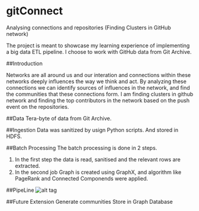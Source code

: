 # gitConnect
Analysing connections and repositories (Finding Clusters in GitHub network)

The project is meant to showcase my learning experience of implementing a big data ETL pipeline. I choose to work with GitHub data from Git Archive.

##Introduction

Networks are all around us and our interation and connections within these networks deeply influences the way we think and act. By analyzing these connections we can identify sources of influences in the network, and find the communities that these connections form. I am finding clusters in github network and finding the top contributors in the network based on the push event on the repositories.

##Data
Tera-byte of data from Git Archive.

##Ingestion
Data was sanitized by usign Python scripts. And stored in HDFS.

##Batch Processing
The batch processing is done in 2 steps.

1) In the first step the data is read, sanitised and the relevant rows are extracted.
2) In the second job Graph is created using GraphX, and algorithm like PageRank and Connected Componends were applied.

##PipeLine
![alt tag](https://github.com/zenachaturvedi/GitConnect/tree/master/misc/pipeline.png)

##Future Extension
Generate communities
Store in Graph Database


